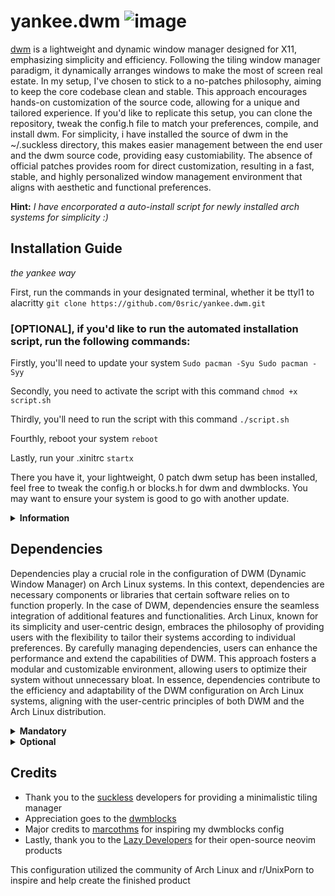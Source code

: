 # yankee.dwm ![image](https://github.com/0sric/yankee.dwm/assets/152450334/54bc7cdf-388e-42d2-934d-94d2ca00c354)


[dwm](https://dwm.suckless.org/) is a lightweight and dynamic window manager designed for X11, emphasizing simplicity and efficiency. Following the tiling window manager paradigm, it dynamically arranges windows to make the most of screen real estate. In my setup, I've chosen to stick to a no-patches philosophy, aiming to keep the core codebase clean and stable. This approach encourages hands-on customization of the source code, allowing for a unique and tailored experience. If you'd like to replicate this setup, you can clone the repository, tweak the config.h file to match your preferences, compile, and install dwm. For simplicity, i have installed the source of dwm in the ~/.suckless directory, this makes easier management between the end user and the dwm source code, providing easy customiability. The absence of official patches provides room for direct customization, resulting in a fast, stable, and highly personalized window management environment that aligns with aesthetic and functional preferences.

**Hint:** *I have encorporated a auto-install script for newly installed arch systems for simplicity :)*

## Installation Guide
*the yankee way*

First, run the commands in your designated terminal, whether it be ttyl1 to alacritty
``git clone https://github.com/0sric/yankee.dwm.git``

### [OPTIONAL], if you'd like to run the automated installation script, run the following commands:

Firstly, you'll need to update your system
``Sudo pacman -Syu
  Sudo pacman -Syy ``

Secondly, you need to activate the script with this command
`chmod +x script.sh`

Thirdly, you'll need to run the script with this command
``./script.sh``

Fourthly, reboot your system
``reboot``

Lastly, run your .xinitrc
``startx``

There you have it, your lightweight, 0 patch dwm setup has been installed, feel free to tweak the config.h or blocks.h for dwm and dwmblocks. You may want to ensure your system is good to go with another update.

<details>
  <summary><strong>Information</strong></summary>

This dwm configuration is designed with a focus on simplicity, steering clear of the inclusion of extra patches. The emphasis is on streamlining functionality through the use of minimalistic packages. The source code for this configuration can be found in the ~/.suckless directory, reflecting a preference for a straightforward and efficient setup without unnecessary embellishments. This approach aims to provide a clean and effective user experience, avoiding complexity for the sake of a more straightforward and accessible desktop environment.

The Yankee Neovim IDE is designed with a strong emphasis on minimalism, drawing inspiration from lazyvim while prioritizing a streamlined and less-buggy user experience. Its functionality is carefully crafted to enhance coding workflows, offering a range of features aimed at improving code quality and developer productivity. The design philosophy centers around simplicity, ensuring that the IDE remains efficient and user-friendly. By incorporating the best aspects of lazyvim and refining them, this IDE provides a clean and minimalistic environment for coding, minimizing distractions and maximizing the focus on writing high-quality code.

</details>

## Dependencies
Dependencies play a crucial role in the configuration of DWM (Dynamic Window Manager) on Arch Linux systems. In this context, dependencies are necessary components or libraries that certain software relies on to function properly. In the case of DWM, dependencies ensure the seamless integration of additional features and functionalities. Arch Linux, known for its simplicity and user-centric design, embraces the philosophy of providing users with the flexibility to tailor their systems according to individual preferences. By carefully managing dependencies, users can enhance the performance and extend the capabilities of DWM. This approach fosters a modular and customizable environment, allowing users to optimize their system without unnecessary bloat. In essence, dependencies contribute to the efficiency and adaptability of the DWM configuration on Arch Linux systems, aligning with the user-centric principles of both DWM and the Arch Linux distribution.

<details>
  <summary><strong>Mandatory</strong></summary>
  
These programs are necessary inorder to ensure a proper installation of the configuration file.
All instances can be found within the AUR.
*This does not apply to those who followed the optional installation guide*

- xorg
- xorg-xinit
- terminus-font
- dwm
- dwmblocks
- st
- slstatus
- git

</details>

<details>
  <summary><strong>Optional</strong></summary>

These programs are heavily encouraged inorder to ensure a proper installation of the configuration file.
Most if not all can be found within the AUR or this git repository.
*This does not apply to those who followed the optional installation guide*

- feh
- fonts in ~/yankee.dwm/fonts
- neovim
- htop

</details>


## Credits

- Thank you to the [suckless](https://suckless.org/) developers for providing a minimalistic tiling manager
- Appreciation goes to the [dwmblocks](https://github.com/torrinfail/dwmblocks)
- Major credits to [marcothms](https://github.com/marcothms) for inspiring my dwmblocks config
- Lastly, thank you to the [Lazy Developers](https://github.com/folke/lazy.nvim) for their open-source neovim products

This configuration utilized the community of Arch Linux and r/UnixPorn to inspire and help create the finished product
